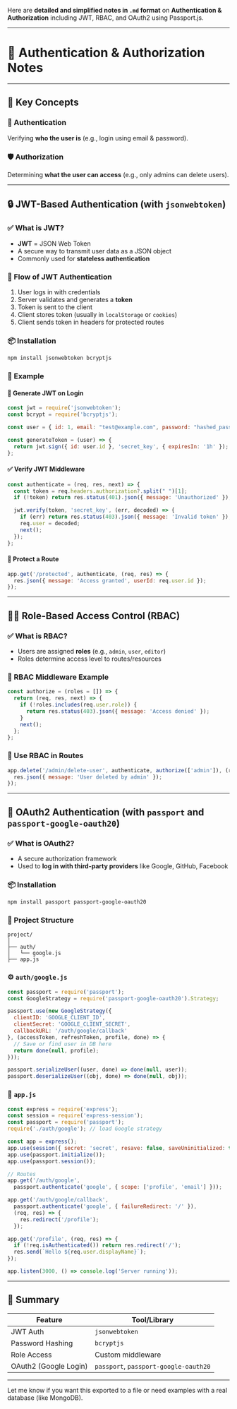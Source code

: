 Here are **detailed and simplified notes in `.md` format** on **Authentication & Authorization** including JWT, RBAC, and OAuth2 using Passport.js.

---

# 🔐 Authentication & Authorization Notes

---

## 📌 Key Concepts

### 🔑 Authentication

Verifying **who the user is** (e.g., login using email & password).

### 🛡 Authorization

Determining **what the user can access** (e.g., only admins can delete users).

---

## 🔒 JWT-Based Authentication (with `jsonwebtoken`)

### ✅ What is JWT?

* **JWT** = JSON Web Token
* A secure way to transmit user data as a JSON object
* Commonly used for **stateless authentication**

### 🔁 Flow of JWT Authentication

1. User logs in with credentials
2. Server validates and generates a **token**
3. Token is sent to the client
4. Client stores token (usually in `localStorage` or `cookies`)
5. Client sends token in headers for protected routes

### 📦 Installation

```bash
npm install jsonwebtoken bcryptjs
```

### 🧪 Example

#### 🔐 Generate JWT on Login

```js
const jwt = require('jsonwebtoken');
const bcrypt = require('bcryptjs');

const user = { id: 1, email: "test@example.com", password: "hashed_password" };

const generateToken = (user) => {
  return jwt.sign({ id: user.id }, 'secret_key', { expiresIn: '1h' });
};
```

#### ✅ Verify JWT Middleware

```js
const authenticate = (req, res, next) => {
  const token = req.headers.authorization?.split(" ")[1];
  if (!token) return res.status(401).json({ message: 'Unauthorized' });

  jwt.verify(token, 'secret_key', (err, decoded) => {
    if (err) return res.status(403).json({ message: 'Invalid token' });
    req.user = decoded;
    next();
  });
};
```

#### 🔐 Protect a Route

```js
app.get('/protected', authenticate, (req, res) => {
  res.json({ message: 'Access granted', userId: req.user.id });
});
```

---

## 🧑‍💼 Role-Based Access Control (RBAC)

### ✅ What is RBAC?

* Users are assigned **roles** (e.g., `admin`, `user`, `editor`)
* Roles determine access level to routes/resources

### 🧪 RBAC Middleware Example

```js
const authorize = (roles = []) => {
  return (req, res, next) => {
    if (!roles.includes(req.user.role)) {
      return res.status(403).json({ message: 'Access denied' });
    }
    next();
  };
};
```

### 🔐 Use RBAC in Routes

```js
app.delete('/admin/delete-user', authenticate, authorize(['admin']), (req, res) => {
  res.json({ message: 'User deleted by admin' });
});
```

---

## 🔗 OAuth2 Authentication (with `passport` and `passport-google-oauth20`)

### ✅ What is OAuth2?

* A secure authorization framework
* Used to **log in with third-party providers** like Google, GitHub, Facebook

### 📦 Installation

```bash
npm install passport passport-google-oauth20
```

### 📁 Project Structure

```
project/
│
├── auth/
│   └── google.js
├── app.js
```

### ⚙️ `auth/google.js`

```js
const passport = require('passport');
const GoogleStrategy = require('passport-google-oauth20').Strategy;

passport.use(new GoogleStrategy({
  clientID: 'GOOGLE_CLIENT_ID',
  clientSecret: 'GOOGLE_CLIENT_SECRET',
  callbackURL: '/auth/google/callback'
}, (accessToken, refreshToken, profile, done) => {
  // Save or find user in DB here
  return done(null, profile);
}));

passport.serializeUser((user, done) => done(null, user));
passport.deserializeUser((obj, done) => done(null, obj));
```

### 📄 `app.js`

```js
const express = require('express');
const session = require('express-session');
const passport = require('passport');
require('./auth/google'); // load Google strategy

const app = express();
app.use(session({ secret: 'secret', resave: false, saveUninitialized: true }));
app.use(passport.initialize());
app.use(passport.session());

// Routes
app.get('/auth/google',
  passport.authenticate('google', { scope: ['profile', 'email'] }));

app.get('/auth/google/callback',
  passport.authenticate('google', { failureRedirect: '/' }),
  (req, res) => {
    res.redirect('/profile');
  });

app.get('/profile', (req, res) => {
  if (!req.isAuthenticated()) return res.redirect('/');
  res.send(`Hello ${req.user.displayName}`);
});

app.listen(3000, () => console.log('Server running'));
```

---

## 🧠 Summary

| Feature               | Tool/Library                          |
| --------------------- | ------------------------------------- |
| JWT Auth              | `jsonwebtoken`                        |
| Password Hashing      | `bcryptjs`                            |
| Role Access           | Custom middleware                     |
| OAuth2 (Google Login) | `passport`, `passport-google-oauth20` |

---

Let me know if you want this exported to a file or need examples with a real database (like MongoDB).
